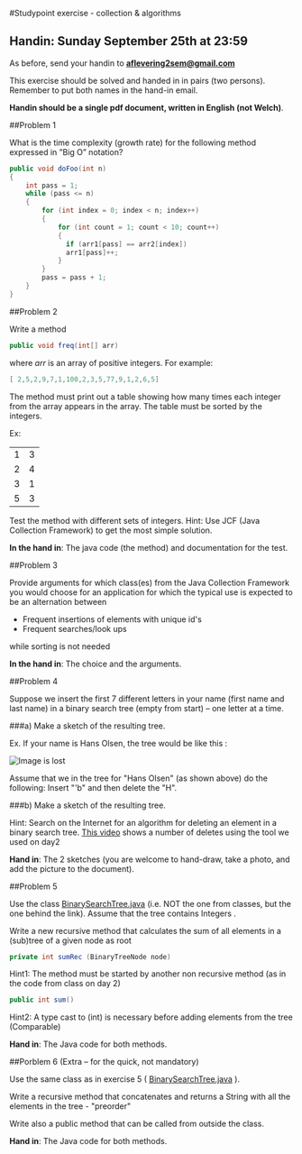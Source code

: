 #Studypoint exercise - collection & algorithms

## Handin: Sunday September 25th at 23:59
As before, send your handin to **aflevering2sem@gmail.com**

This exercise should be solved and handed in in pairs (two persons). Remember to put both names in the hand-in email.

**Handin should be a single pdf document, written in English (not Welch)**.

##Problem 1

What is the time complexity (growth rate) for the following method expressed  in ”Big O” notation? 

```java
public void doFoo(int n)
{
	int pass = 1;
	while (pass <= n)
	{
		for (int index = 0; index < n; index++)
    	{
	   	 	for (int count = 1; count < 10; count++)
       	 	{
	 	      if (arr1[pass] == arr2[index])
              arr1[pass]++;
       		} 
    	} 
    	pass = pass + 1;
	}
}
```

##Problem 2

Write a method 

```java
public void freq(int[] arr)
```
where _arr_ is an array of positive integers. For example:

```java
[ 2,5,2,9,7,1,100,2,3,5,77,9,1,2,6,5]
```

The method must print out a table showing how many times each integer from the array appears in the array. The table must be sorted by the integers.  

Ex: 
<table>
	<tr><td>1</td><td>3</td>
	<tr><td>2</td><td>4</td>
	<tr><td>3</td><td>1</td>
	<tr><td>5</td><td>3</td>
</table>

Test the method with different sets of integers.
Hint: Use JCF (Java Collection Framework) to get the most simple solution.

**In the hand in**: The java code (the method) and  documentation for the test.

##Problem 3

Provide arguments for which class(es) from the Java Collection Framework you would choose for an application for which the typical use is expected to be an alternation between  
	
* Frequent insertions of elements with unique id's
* Frequent searches/look ups

while sorting is not needed

**In the hand in**: The choice and the arguments.

##Problem 4

Suppose we insert the first 7 different letters in your name (first name and last name) in a binary search tree (empty from start) – one letter at a time.

###a)
Make a sketch of the resulting tree. 


Ex. If your name is Hans Olsen, the tree would be like this :

![Image is lost](../img/hansolsen.png)

Assume that we in the tree for "Hans Olsen" (as shown above) do the following: Insert "'b" and then delete the "H".

###b)
Make a sketch of the resulting tree.

Hint: Search on the Internet for an algorithm for deleting an element in a binary search tree. [This video](https://www.youtube.com/watch?v=82cIlfCkCCw) shows a number of deletes using the tool we used on day2

**Hand in**: The 2 sketches (you are welcome to hand-draw, take a photo, and add the picture to the document).

##Problem  5

Use the class [BinarySearchTree.java](BinarySearchTree.java) (i.e. NOT the one from classes, but the one behind the link). Assume that the tree contains Integers .

Write a new recursive method that calculates the sum of all elements in a (sub)tree of a given node as root

```java
private int sumRec (BinaryTreeNode node)
```

Hint1: The method must be started by another non recursive method (as in the code from class on day 2)

```java
public int sum()
```

Hint2: A type cast to (int) is necessary before adding elements from the tree (Comparable) 

**Hand in**: The Java code for both methods.

##Porblem 6 (Extra – for the quick, not mandatory) 

Use the same class as in exercise 5 ( [BinarySearchTree.java](BinarySearchTree.java) ).

Write a recursive method that concatenates and returns a String with all the elements in the tree - "preorder" 

Write also a public method that can be called from outside the class.

**Hand in**: The Java code for both methods.

